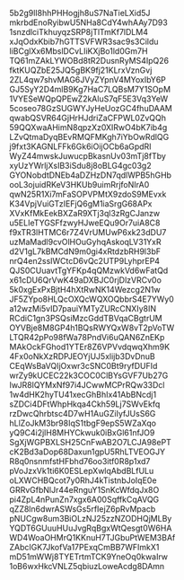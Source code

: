 5b2g9lI8hhPHHogjh8uS7NaTieLXid5J
mkrbdEnoRyibwU5NHa8CdY4whAAy7D93
1snzdlciTkhuyqzSRP8jTlTmKf7lDLM4
xJqOdxKbib7hGTTSVFWR3sac9s3Cildu
liBCglXx6MbslDCvLIiKXjBo1ld0Gm7H
TQ61mZAkLYWOBd8tR2DusnRyMS4IpQ26
fktKUQZbE25JQ5gBK9fj21KLrxVznGvj
2ZL4qw7shvMAG6JVyZYpnV4MYoxIbY6P
GJ5SyY2D4mlB9Kg7HaC7LQBsM7Y1SOpM
1VYESeWQpQPEwZ2kAluS7qF5E3Vq3YeW
5coseo78GzSUGWYJyHeUozGC4fhuDAAM
qwabQSVR64GjHrHJdriZaCFPWL0ZvQQh
59QQXwaAHimN8qpzXz0XIRwO4bK7ib4g
LZvQtmaDyqBEvRMQFMKgh7iYbOwRdlQG
j9fxt3KAGNLFFk6Gk6iOijOCb6aGpdRI
WyZ44mwskJuwucpBkasnUv03mTj8fTby
xyUzYWrljXsIB3iSdu8j8oBLG4gc03g2
GYONobdtDNEb4aDZHzDN7qdlWPB5hGHb
ooL3ojuidRKeV3HKUb9uimRrjfoNIrA0
qwN25R1Xi7mFaSOPVPMtX9zdoS9MEvxk
K34VpjVuiGTzIEFjQ6gM1iaSrgG68APx
XVxKfMkEekBXZaR9XTj3ql3zRgCJanzw
u5ELIeTYGSFfzwyHJweEQu9Or7uiA8C8
f9xTR3lHTMC6r7Z4VrUMUwP6xk23dDU7
uzMaMadl9cvOlHOuGyhqAskoqLV31YxR
d2V1gL7kBMCdN9m0gi4xRtdzbRH9l3bF
nrQ4en2ssIWCtcD6vQc2UTP9LyhprEP4
QJS0CUuavtTgYFKp4qQMzwkVd6wFatQd
x61cDU6QrVwK49aDXBJC0rjDlzVRCv0o
5k0xgExPxBjtH4hXtRwNK14Wezcg2N1w
JF5ZYpo8HLQcOXQcWQXOQbbrS4E7YWy0
a12wzMi5vID7pauiYMTyZURcCNXIy8IN
RCdiC1gn3PSQsiMzcGddTBVqaCBgtrUM
OYVBje8M8GP4h1BQsRWYQxW8vT2pVoTW
LTQR42pPo98fWa78PndVi6uQAN6ZnEKp
MAkOckFGhod1YTEr8Z6VPVvdqwqXhm9K
4Fx0oNkXzRDPJEOYjUJ5xlijb3DvDnuB
CEqWsBaVQIjOxwr3cSNC0Bt9ryfDUFId
wrZy9kUCEC22k3COC0ClBYsGVF7Ub27G
IwJR8IQYMxNf97i4JCwwMCPrRQw33Dcl
1w4dHK2hyTU41xecGhBhIx41AbBNcdj1
sZDCi4DFtWhpHkqa4Ckh59Lj7SWvEkfq
rzDwcQhrbtsc4D7wH1AuGZiIyfJUsS6G
hLlZoJkM3br98IqS1tbgF9epS5WZaXqo
yQ9C4i2jlH8MHYCkwuk0iBxGl61nfJO9
SgXjWGPBXLSH25CnFwAB2O7LCJA98ePT
cK2Bd3aDop68Daxun1gpU5RhLTVEOGJY
R8q0nsnmfstHFbhd76oo3itf0R8p1xd7
pVoJzxVk1ti6K0ESLepXwlqAbdBLfULu
oLXWCHBQcot7y0RhJ4kTistnbJoIqE0e
GRRvGfbNlJr44eRnguY1SnKcWfdqJx8O
pi4ZpL4nPunZn7xgx6A00SqffkCqAVQG
qZZ8ln6dwrASWsGs5rfIejZ6pRvMpacb
pNUCgw8um3BiOLzNJ25zzNZODHQjMLBy
YQDT6GUuuHUuJvgRqBgxWtQesgt0W6HA
WD4WoaOHMrQ1KKnuH7TJGbuPtWEM3BAf
ZAbcIGK7JkofVa17PExqCmBB7WFImkX1
mD51mWWj8TYETrtmTCK9YneOq0kwaIrw
1oB6wxHkcVNLZ5qbiuzLoweAcdg8DAmn
